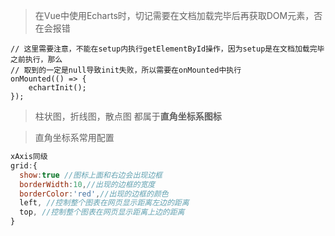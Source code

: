 > 在Vue中使用Echarts时，切记需要在文档加载完毕后再获取DOM元素，否在会报错

```vue
// 这里需要注意，不能在setup内执行getElementById操作，因为setup是在文档加载完毕之前执行，那么
// 取到的一定是null导致init失败，所以需要在onMounted中执行
onMounted(() => {
    echartInit();
});
```

> 柱状图，折线图，散点图 都属于**直角坐标系图标**

> 直角坐标系常用配置

```js
xAxis同级
grid:{
  show:true //图标上面和右边会出现边框
  borderWidth:10,//出现的边框的宽度
  borderColor:'red',//出现的边框的颜色
  left, //控制整个图表在网页显示距离左边的距离
  top, //控制整个图表在网页显示距离上边的距离
}
```

